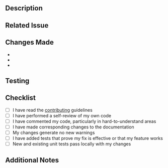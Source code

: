 ## Description
<!-- Provide a brief description of the changes in this PR -->

## Related Issue
<!-- Link to the issue that this PR addresses, if applicable -->

## Changes Made
<!-- List the key changes made in this PR -->

- 
- 
- 

## Testing
<!-- Describe how these changes were tested -->

## Checklist
<!-- Mark the items you've completed with an [x] -->

- [ ] I have read the [contributing](https://github.com/dotimplement/HealthChain/CONTRIBUTING.md) guidelines
- [ ] I have performed a self-review of my own code
- [ ] I have commented my code, particularly in hard-to-understand areas
- [ ] I have made corresponding changes to the documentation
- [ ] My changes generate no new warnings
- [ ] I have added tests that prove my fix is effective or that my feature works
- [ ] New and existing unit tests pass locally with my changes

## Additional Notes
<!-- Add any other context about the PR here -->

